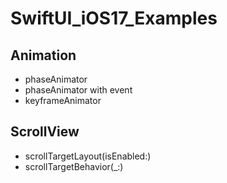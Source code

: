 # SwiftUI_iOS17_Examples

## Animation
- phaseAnimator
- phaseAnimator with event
- keyframeAnimator

## ScrollView
- scrollTargetLayout(isEnabled:)
- scrollTargetBehavior(_:)
